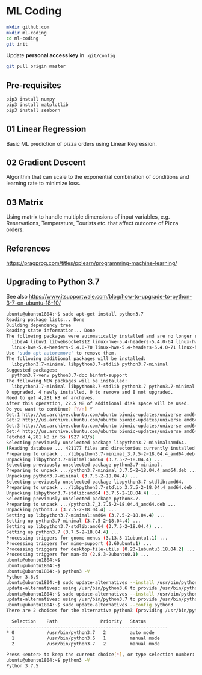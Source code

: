 # ML Coding
```sh
mkdir github.com
mkdir ml-coding
cd ml-coding
git init
```

Update **personal access key** in `.git/config`  
```sh
git pull origin master
```

## Pre-requisites
```sh
pip3 install numpy
pip3 install matplotlib
pip3 install seaborn
```

## 01 Linear Regression
Basic ML prediction of pizza orders using Linear Regression.  

## 02 Gradient Descent
Algorithm that can scale to the exponential combination of conditions and learning rate to minimize loss.

## 03 Matrix
Using matrix to handle multiple dimensions of input variables, e.g. Reservations, Temperature, Tourists etc. that affect outcome of Pizza orders.  

## References

https://pragprog.com/titles/pplearn/programming-machine-learning/


## Upgrading to Python 3.7

See also https://www.itsupportwale.com/blog/how-to-upgrade-to-python-3-7-on-ubuntu-18-10/  

```sh
ubuntu@ubuntu1804:~$ sudo apt-get install python3.7
Reading package lists... Done
Building dependency tree       
Reading state information... Done
The following packages were automatically installed and are no longer required:
  libev4 libuv1 libwebsockets12 linux-hwe-5.4-headers-5.4.0-64 linux-hwe-5.4-headers-5.4.0-65 linux-hwe-5.4-headers-5.4.0-66 linux-hwe-5.4-headers-5.4.0-67
  linux-hwe-5.4-headers-5.4.0-70 linux-hwe-5.4-headers-5.4.0-71 linux-hwe-5.4-headers-5.4.0-72
Use 'sudo apt autoremove' to remove them.
The following additional packages will be installed:
  libpython3.7-minimal libpython3.7-stdlib python3.7-minimal
Suggested packages:
  python3.7-venv python3.7-doc binfmt-support
The following NEW packages will be installed:
  libpython3.7-minimal libpython3.7-stdlib python3.7 python3.7-minimal
0 upgraded, 4 newly installed, 0 to remove and 8 not upgraded.
Need to get 4,281 kB of archives.
After this operation, 22.5 MB of additional disk space will be used.
Do you want to continue? [Y/n] Y
Get:1 http://us.archive.ubuntu.com/ubuntu bionic-updates/universe amd64 libpython3.7-minimal amd64 3.7.5-2~18.04.4 [546 kB]
Get:2 http://us.archive.ubuntu.com/ubuntu bionic-updates/universe amd64 python3.7-minimal amd64 3.7.5-2~18.04.4 [1,691 kB]
Get:3 http://us.archive.ubuntu.com/ubuntu bionic-updates/universe amd64 libpython3.7-stdlib amd64 3.7.5-2~18.04.4 [1,744 kB]
Get:4 http://us.archive.ubuntu.com/ubuntu bionic-updates/universe amd64 python3.7 amd64 3.7.5-2~18.04.4 [301 kB]
Fetched 4,281 kB in 5s (927 kB/s)   
Selecting previously unselected package libpython3.7-minimal:amd64.
(Reading database ... 421177 files and directories currently installed.)
Preparing to unpack .../libpython3.7-minimal_3.7.5-2~18.04.4_amd64.deb ...
Unpacking libpython3.7-minimal:amd64 (3.7.5-2~18.04.4) ...
Selecting previously unselected package python3.7-minimal.
Preparing to unpack .../python3.7-minimal_3.7.5-2~18.04.4_amd64.deb ...
Unpacking python3.7-minimal (3.7.5-2~18.04.4) ...
Selecting previously unselected package libpython3.7-stdlib:amd64.
Preparing to unpack .../libpython3.7-stdlib_3.7.5-2~18.04.4_amd64.deb ...
Unpacking libpython3.7-stdlib:amd64 (3.7.5-2~18.04.4) ...
Selecting previously unselected package python3.7.
Preparing to unpack .../python3.7_3.7.5-2~18.04.4_amd64.deb ...
Unpacking python3.7 (3.7.5-2~18.04.4) ...
Setting up libpython3.7-minimal:amd64 (3.7.5-2~18.04.4) ...
Setting up python3.7-minimal (3.7.5-2~18.04.4) ...
Setting up libpython3.7-stdlib:amd64 (3.7.5-2~18.04.4) ...
Setting up python3.7 (3.7.5-2~18.04.4) ...
Processing triggers for gnome-menus (3.13.3-11ubuntu1.1) ...
Processing triggers for mime-support (3.60ubuntu1) ...
Processing triggers for desktop-file-utils (0.23-1ubuntu3.18.04.2) ...
Processing triggers for man-db (2.8.3-2ubuntu0.1) ...
ubuntu@ubuntu1804:~$ 
ubuntu@ubuntu1804:~$ 
ubuntu@ubuntu1804:~$ python3 -V
Python 3.6.9
ubuntu@ubuntu1804:~$ sudo update-alternatives --install /usr/bin/python3 python3 /usr/bin/python3.6 1
update-alternatives: using /usr/bin/python3.6 to provide /usr/bin/python3 (python3) in auto mode
ubuntu@ubuntu1804:~$ sudo update-alternatives --install /usr/bin/python3 python3 /usr/bin/python3.7 2
update-alternatives: using /usr/bin/python3.7 to provide /usr/bin/python3 (python3) in auto mode
ubuntu@ubuntu1804:~$ sudo update-alternatives --config python3
There are 2 choices for the alternative python3 (providing /usr/bin/python3).

  Selection    Path                Priority   Status
------------------------------------------------------------
* 0            /usr/bin/python3.7   2         auto mode
  1            /usr/bin/python3.6   1         manual mode
  2            /usr/bin/python3.7   2         manual mode

Press <enter> to keep the current choice[*], or type selection number: 2
ubuntu@ubuntu1804:~$ python3 -V
Python 3.7.5

```